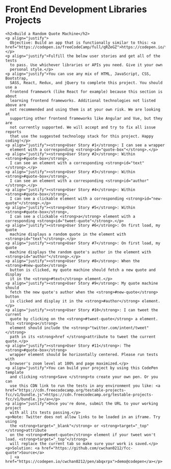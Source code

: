<!DOCTYPE html>
<html>
  <head>
    <meta http-equiv="content-type" content="text/html; charset=UTF-8">
    <title></title>
  </head>
  <body>
    <h1>Front End Development Libraries Projects</h1>

    <h2>Build a Random Quote Machine</h2>
    <p align="justify">
      Objective: Build an app that is functionally similar to this: <a href="https://codepen.io/freeCodeCamp/full/qRZeGZ">https://codepen.io/freeCodeCamp/full/qRZeGZ</a>.</p>
    <p align="justify">Fulfill the below user stories and get all of the tests
      to pass. Use whichever libraries or APIs you need. Give it your own
      personal style.</p>
    <p align="justify">You can use any mix of HTML, JavaScript, CSS, Bootstrap,
      SASS, React, Redux, and jQuery to complete this project. You should use a
      frontend framework (like React for example) because this section is about
      learning frontend frameworks. Additional technologies not listed above are
      not recommended and using them is at your own risk. We are looking at
      supporting other frontend frameworks like Angular and Vue, but they are
      not currently supported. We will accept and try to fix all issue reports
      that use the suggested technology stack for this project. Happy coding!</p>
    <p align="justify"><strong>User Story #1</strong>: I can see a wrapper
      element with a corresponding <strong>id="quote-box"</strong>.</p>
    <p align="justify"><strong>User Story #2</strong>: Within <strong>#quote-box</strong>,
      I can see an element with a corresponding <strong>id="text"</strong>.</p>
    <p align="justify"><strong>User Story #3</strong>: Within <strong>#quote-box</strong>,
      I can see an element with a corresponding <strong>id="author"</strong>.</p>
    <p align="justify"><strong>User Story #4</strong>: Within <strong>#quote-box</strong>,
      I can see a clickable element with a corresponding <strong>id="new-quote"</strong>.</p>
    <p align="justify"><strong>User Story #5</strong>: Within <strong>#quote-box</strong>,
      I can see a clickable <strong>a</strong> element with a corresponding <strong>id="tweet-quote"</strong>.</p>
    <p align="justify"><strong>User Story #6</strong>: On first load, my quote
      machine displays a random quote in the element with <strong>id="text"</strong>.</p>
    <p align="justify"><strong>User Story #7</strong>: On first load, my quote
      machine displays the random quote's author in the element with <strong>id="author"</strong>.</p>
    <p align="justify"><strong>User Story #8</strong>: When the <strong>#new-quote</strong>
      button is clicked, my quote machine should fetch a new quote and display
      it in the <strong>#text</strong> element.</p>
    <p align="justify"><strong>User Story #9</strong>: My quote machine should
      fetch the new quote's author when the <strong>#new-quote</strong> button
      is clicked and display it in the <strong>#author</strong> element.</p>
    <p align="justify"><strong>User Story #10</strong>: I can tweet the current
      quote by clicking on the <strong>#tweet-quote</strong> a element. This <strong>a</strong>
      element should include the <strong>"twitter.com/intent/tweet"</strong>
      path in its <strong>href </strong>attribute to tweet the current quote.</p>
    <p align="justify"><strong>User Story #11</strong>: The <strong>#quote-box</strong>
      wrapper element should be horizontally centered. Please run tests with
      browser's zoom level at 100% and page maximized.</p>
    <p align="justify">You can build your project by using this CodePen template
      and clicking <strong>Save </strong>to create your own pen. Or you can
      use this CDN link to run the tests in any environment you like: <a href="https://cdn.freecodecamp.org/testable-projects-fcc/v1/bundle.js">https://cdn.freecodecamp.org/testable-projects-fcc/v1/bundle.js</a></p>
    <p align="justify">Once you're done, submit the URL to your working project
      with all its tests passing.</p>
    <p>Note: Twitter does not allow links to be loaded in an iframe. Try using
      the <strong>target="_blank"</strong> or <strong>target="_top" </strong>attribute
      on the <strong>#tweet-quote</strong> element if your tweet won't load. <strong>target="_top"</strong>
      will replace the current tab so make sure your work is saved.</p>
    <p>Solution: <a href="https://github.com/cwchan0212/fcc-quote">Source</a>
      | <a href="https://codepen.io/cwchan0212/pen/abqxrpx">demo@codepen</a></p>
  </body>
</html>
